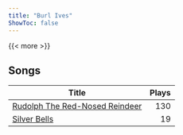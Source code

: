 ```yaml
---
title: "Burl Ives"
ShowToc: false
---
```


{{< more >}}

## Songs
Title | Plays 
----- | -----: 
[Rudolph The Red-Nosed Reindeer](/songs/rudolph-the-red-nosed-reindeer) | 130
[Silver Bells](/songs/silver-bells) | 19

